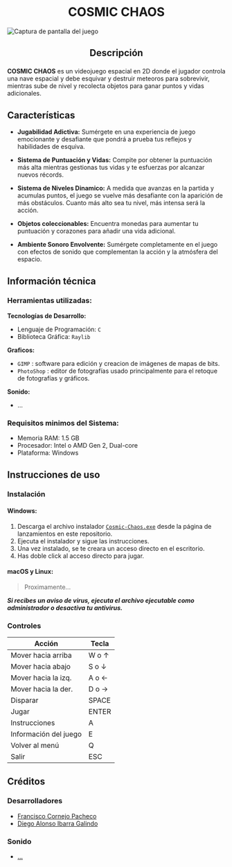 # <h1 align="center">COSMIC CHAOS</h1>
![Captura de pantalla del juego](https://i.ibb.co/9W1YGtq/interfaz.png)

## <p align="center"><strong>Descripción</strong></p>

**COSMIC CHAOS** es un videojuego espacial en 2D donde el jugador controla una nave espacial y debe esquivar y destruir meteoros para sobrevivir, mientras sube de nivel y recolecta objetos para ganar puntos y vidas adicionales.

## Características
- **Jugabilidad Adictiva:** Sumérgete en una experiencia de juego emocionante y desafiante que pondrá a prueba tus reflejos y habilidades de esquiva.

- **Sistema de Puntuación y Vidas:** Compite por obtener la puntuación más alta mientras gestionas tus vidas y te esfuerzas por alcanzar nuevos récords.

- **Sistema de Niveles Dinamico:** A medida que avanzas en la partida y acumulas puntos, el juego se vuelve más desafiante con la aparición de más obstáculos. Cuanto más alto sea tu nivel, más intensa será la acción.

- **Objetos coleccionables:** Encuentra monedas para aumentar tu puntuación y corazones para añadir una vida adicional.

- **Ambiente Sonoro Envolvente:** Sumérgete completamente en el juego con efectos de sonido que complementan la acción y la atmósfera del espacio.

## Información técnica
### **Herramientas utilizadas:**
**Tecnologías de Desarrollo:**
- Lenguaje de Programación: `C`
- Biblioteca Gráfica: `Raylib`

**Graficos:**
- `GIMP` : software para edición y creacion de imágenes de mapas de bits.
- `PhotoShop` : editor de fotografías usado principalmente para el retoque de fotografías y gráficos.

**Sonido:**
- ...

### **Requisitos minimos del Sistema:**
- Memoria RAM: 1.5 GB
- Procesador: Intel o AMD Gen 2, Dual-core
- Plataforma: Windows


## Instrucciones de uso
### Instalación

#### Windows:
1. Descarga el archivo instalador <a href="aquiPonerURLdeRelease" target="_blank">`Cosmic-Chaos.exe`</a> desde la página de lanzamientos en este repositorio.
2. Ejecuta el instalador y sigue las instrucciones.
3. Una vez instalado, se te creara un acceso directo en el escritorio.
4. Has doble click al acceso directo para jugar.

#### macOS y Linux:
> Proximamente...


**_Si recibes un aviso de virus, ejecuta el archivo ejecutable como administrador o desactiva tu antivirus._**

### Controles

|        Acción        |      Tecla      |
|----------------------|-----------------|
| Mover hacia arriba   | W o ↑           |
| Mover hacia abajo    | S o ↓           |
| Mover hacia la izq.  | A o ←           |
| Mover hacia la der.  | D o →           |
| Disparar             | SPACE           |
| Jugar                | ENTER           |
| Instrucciones        | A               |
| Información del juego| E               |
| Volver al menú       | Q               |
| Salir                | ESC             |

## Créditos
### Desarrolladores
- [Francisco Cornejo Pacheco](https://github.com/FrankSkep)
- [Diego Alonso Ibarra Galindo](https://github.com/Dekstro999)

### Sonido
- [...](https://www.google.com/search?q=que+buscas+perro&rlz=1C1FKPE_esMX1103MX1103&oq=que+buscas+perro&gs_lcrp=EgZjaHJvbWUyBggAEEUYOTIKCAEQABgPGBYYHjIKCAIQABgPGBYYHtIBCDIwMDRqMGo3qAIAsAIA&sourceid=chrome&ie=UTF-8)
